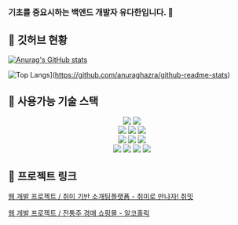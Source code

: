 ### 기초를 중요시하는 백엔드 개발자 유다한입니다. 👋


## 🌱 깃허브 현황

<div display=flex>

  [![Anurag's GitHub stats](https://github-readme-stats.vercel.app/api?username=danbi22)](https://github.com/anuraghazra/github-readme-stats)



  ![Top Langs](https://github-readme-stats.vercel.app/api/top-langs/?username=danbi22&layout=compact)](https://github.com/anuraghazra/github-readme-stats)
</div>

## 🌱 사용가능 기술 스택

<div align=center> 
  <img src="https://img.shields.io/badge/java-007396?style=for-the-badge&logo=java&logoColor=white"> 
  <img src="https://img.shields.io/badge/oracle-F80000?style=for-the-badge&logo=oracle&logoColor=white"> 
  <br>
  
  <img src="https://img.shields.io/badge/html5-E34F26?style=for-the-badge&logo=html5&logoColor=white"> 
  <img src="https://img.shields.io/badge/css-1572B6?style=for-the-badge&logo=css3&logoColor=white"> 
  <img src="https://img.shields.io/badge/javascript-F7DF1E?style=for-the-badge&logo=javascript&logoColor=black"> 
  <br>
  
  <img src="https://img.shields.io/badge/spring-6DB33F?style=for-the-badge&logo=spring&logoColor=white"> 
  <img src="https://img.shields.io/badge/bootstrap-7952B3?style=for-the-badge&logo=bootstrap&logoColor=white">
  <img src="https://img.shields.io/badge/apache tomcat-F8DC75?style=for-the-badge&logo=apachetomcat&logoColor=white">
  <br>
  
  <img src="https://img.shields.io/badge/github-181717?style=for-the-badge&logo=github&logoColor=white">
  <img src="https://img.shields.io/badge/git-F05032?style=for-the-badge&logo=git&logoColor=white">
  <img src="https://img.shields.io/badge/fontawesome-339AF0?style=for-the-badge&logo=fontawesome&logoColor=white">
  <img src="https://img.shields.io/badge/WebRTC-E34F26?style=for-the-badge&logo=WebRTC&logoColor=white">
  <br>

  
</div>

## 🌱 프로젝트 링크

[웹 개발 프로젝트 / 취미 기반 소개팅플랫폼 - 취미로 만나자! 취밋](https://github.com/kim-dahun/Final-Project_Chwi_meet)

[웹 개발 프로젝트 / 전통주 경매 쇼핑몰 - 알코홀릭](https://github.com/SevenChickenItwill/Auction-Alcohol)
